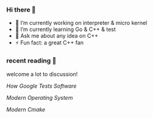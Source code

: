 ### Hi there 👋

<!--
**buggyminer/buggyminer** is a ✨ _special_ ✨ repository because its `README.md` (this file) appears on your GitHub profile.

Here are some ideas to get you started:

- 🔭 I’m currently working on ...
- 🌱 I’m currently learning ...
- 👯 I’m looking to collaborate on ...
- 🤔 I’m looking for help with ...
- 💬 Ask me about ...
- 📫 How to reach me: ...
- 😄 Pronouns: ...
- ⚡ Fun fact: ...
-->

- 🔭 I’m currently working on interpreter & micro kernel
- 🌱 I’m currently learning Go & C++ & test
- 💬 Ask me about any idea on C++
- ⚡ Fun fact: a great C++ fan

### recent reading 📕
welcome a lot to discussion!

*How Google Tests Software*

*Modern Operating System*

*Modern Cmake*

